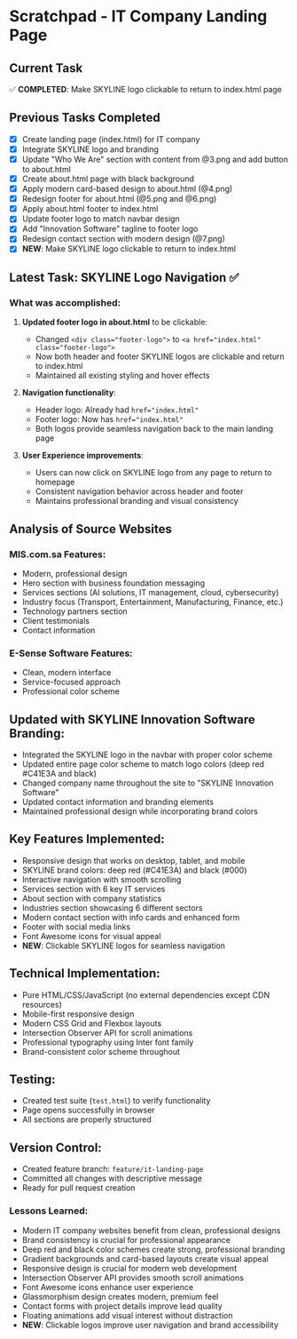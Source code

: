 # Scratchpad - IT Company Landing Page

## Current Task
✅ **COMPLETED**: Make SKYLINE logo clickable to return to index.html page

## Previous Tasks Completed
- [x] Create landing page (index.html) for IT company
- [x] Integrate SKYLINE logo and branding
- [x] Update "Who We Are" section with content from @3.png and add button to about.html
- [x] Create about.html page with black background
- [x] Apply modern card-based design to about.html (@4.png)
- [x] Redesign footer for about.html (@5.png and @6.png)
- [x] Apply about.html footer to index.html
- [x] Update footer logo to match navbar design
- [x] Add "Innovation Software" tagline to footer logo
- [x] Redesign contact section with modern design (@7.png)
- [x] **NEW**: Make SKYLINE logo clickable to return to index.html

## Latest Task: SKYLINE Logo Navigation ✅

### What was accomplished:
1. **Updated footer logo in about.html** to be clickable:
   - Changed `<div class="footer-logo">` to `<a href="index.html" class="footer-logo">`
   - Now both header and footer SKYLINE logos are clickable and return to index.html
   - Maintained all existing styling and hover effects

2. **Navigation functionality**:
   - Header logo: Already had `href="index.html"` 
   - Footer logo: Now has `href="index.html"` 
   - Both logos provide seamless navigation back to the main landing page

3. **User Experience improvements**:
   - Users can now click on SKYLINE logo from any page to return to homepage
   - Consistent navigation behavior across header and footer
   - Maintains professional branding and visual consistency

## Analysis of Source Websites

### MIS.com.sa Features:
- Modern, professional design
- Hero section with business foundation messaging
- Services sections (AI solutions, IT management, cloud, cybersecurity)
- Industry focus (Transport, Entertainment, Manufacturing, Finance, etc.)
- Technology partners section
- Client testimonials
- Contact information

### E-Sense Software Features:
- Clean, modern interface
- Service-focused approach
- Professional color scheme

## Updated with SKYLINE Innovation Software Branding:
- Integrated the SKYLINE logo in the navbar with proper color scheme
- Updated entire page color scheme to match logo colors (deep red #C41E3A and black)
- Changed company name throughout the site to "SKYLINE Innovation Software"
- Updated contact information and branding elements
- Maintained professional design while incorporating brand colors

## Key Features Implemented:
- Responsive design that works on desktop, tablet, and mobile
- SKYLINE brand colors: deep red (#C41E3A) and black (#000)
- Interactive navigation with smooth scrolling
- Services section with 6 key IT services
- About section with company statistics
- Industries section showcasing 6 different sectors
- Modern contact section with info cards and enhanced form
- Footer with social media links
- Font Awesome icons for visual appeal
- **NEW**: Clickable SKYLINE logos for seamless navigation

## Technical Implementation:
- Pure HTML/CSS/JavaScript (no external dependencies except CDN resources)
- Mobile-first responsive design
- Modern CSS Grid and Flexbox layouts
- Intersection Observer API for scroll animations
- Professional typography using Inter font family
- Brand-consistent color scheme throughout

## Testing:
- Created test suite (`test.html`) to verify functionality
- Page opens successfully in browser
- All sections are properly structured

## Version Control:
- Created feature branch: `feature/it-landing-page`
- Committed all changes with descriptive message
- Ready for pull request creation

### Lessons Learned:
- Modern IT company websites benefit from clean, professional designs
- Brand consistency is crucial for professional appearance
- Deep red and black color schemes create strong, professional branding
- Gradient backgrounds and card-based layouts create visual appeal
- Responsive design is crucial for modern web development
- Intersection Observer API provides smooth scroll animations
- Font Awesome icons enhance user experience
- Glassmorphism design creates modern, premium feel
- Contact forms with project details improve lead quality
- Floating animations add visual interest without distraction
- **NEW**: Clickable logos improve user navigation and brand accessibility
